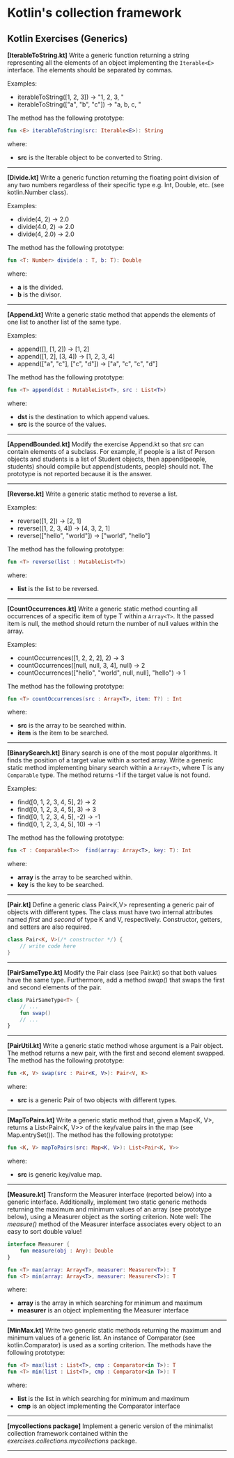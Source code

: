 # Kotlin's collection framework

## Kotlin Exercises (Generics)

**[IterableToString.kt]** Write a generic function returning a string representing all the elements of an object
implementing the `Iterable<E>` interface. The elements should be separated by commas.

Examples:

* iterableToString([1, 2, 3]) → "1, 2, 3, "
* iterableToString(["a", "b", "c"]) → "a, b, c, "

The method has the following prototype:

```kotlin
fun <E> iterableToString(src: Iterable<E>): String
```

where:

* **src** is the Iterable object to be converted to String.

---

**[Divide.kt]** Write a generic function returning the floating point division of any two numbers regardless of
their specific type e.g. Int, Double, etc. (see kotlin.Number class).

Examples:

* divide(4, 2) → 2.0
* divide(4.0, 2) → 2.0
* divide(4, 2.0) → 2.0

The method has the following prototype:

```kotlin
fun <T: Number> divide(a : T, b: T): Double
```

where:

* **a** is the divided.
* **b** is the divisor.

---

**[Append.kt]** Write a generic static method that appends the elements of one list to another list of the same type.

Examples:

* append([], [1, 2]) → [1, 2]
* append([1, 2], [3, 4]) → [1, 2, 3, 4]
* append(["a", "c"], ["c", "d"]) → ["a", "c", "c", "d"]

The method has the following prototype:

```kotlin
fun <T> append(dst : MutableList<T>, src : List<T>)
```

where:

* **dst** is the destination to which append values.
* **src** is the source of the values.

---

**[AppendBounded.kt]** Modify the exercise Append.kt so that *src* can contain elements of a subclass. For
example, if people is a list of Person objects and students is a list of Student objects, then append(people, students)
should compile but append(students, people) should not. The prototype is not reported because it is the answer.

---

**[Reverse.kt]** Write a generic static method to reverse a list.

Examples:

* reverse([1, 2]) → [2, 1]
* reverse([1, 2, 3, 4]) → [4, 3, 2, 1]
* reverse(["hello", "world"]) → ["world", "hello"]

The method has the following prototype:

```kotlin
fun <T> reverse(list : MutableList<T>)
```

where:

* **list** is the list to be reversed.

---

**[CountOccurrences.kt]** Write a generic static method counting all occurrences of a specific item of type T within a `Array<T>`.
It the passed item is null, the method should return the number of null values within the array.

Examples:

* countOccurrences([1, 2, 2, 2], 2) → 3
* countOccurrences([null, null, 3, 4], null) → 2
* countOccurrences(["hello", "world", null, null], "hello") → 1

The method has the following prototype:

```kotlin
fun <T> countOccurrences(src : Array<T>, item: T?) : Int
```

where:

* **src** is the array to be searched within.
* **item** is the item to be searched.

---

**[BinarySearch.kt]**  Binary search is one of the most popular algorithms. It finds the position of a target value within a sorted array. Write a generic static method implementing binary search within a `Array<T>`, where T is any `Comparable` type. The method returns -1 if the target value is not found.

Examples:

* find([0, 1, 2, 3, 4, 5], 2) → 2
* find([0, 1, 2, 3, 4, 5], 3) → 3
* find([0, 1, 2, 3, 4, 5], -2) → -1
* find([0, 1, 2, 3, 4, 5], 10) → -1

The method has the following prototype:

```kotlin
fun <T : Comparable<T>>  find(array: Array<T>, key: T): Int
```

where:

* **array** is the array to be searched within.
* **key** is the key to be searched.

---

**[Pair.kt]** Define a generic class Pair<K,V> representing a generic pair of objects with different types. The class must have two internal attributes named *first* and *second* of type K and V, respectively. Constructor, getters, and setters are also required.

```kotlin
class Pair<K, V>(/* constructor */) {
    // write code here
}
```

---

**[PairSameType.kt]** Modify the Pair class (see Pair.kt) so that both values have the same type. Furthermore, add a method *swap()* that swaps the first and second elements of the pair.


```kotlin
class PairSameType<T> {
    // ...
    fun swap()
    // ...
}
```

---

**[PairUtil.kt]** Write a generic static method whose argument is a Pair object. The method returns a new pair,
with the first and second element swapped. The method has the following prototype:

```kotlin
fun <K, V> swap(src : Pair<K, V>): Pair<V, K>
```

where:

* **src** is a generic Pair of two objects with different types.

---

**[MapToPairs.kt]** Write a generic static method that, given a Map<K, V>, returns a List<Pair<K, V>> of the key/value pairs in the map (see Map.entrySet()). The method has the following prototype:

```kotlin
fun <K, V> mapToPairs(src: Map<K, V>): List<Pair<K, V>>
```

where:

* **src** is generic key/value map.

---

**[Measure.kt]** Transform the Measurer interface (reported below) into a generic interface. Additionally, implement two static generic methods returning the maximum and minimum values of an array (see prototype below), using a Measurer object as the sorting criterion. Note well: The *measure()* method of the Measurer interface associates every object to an easy to sort double value!

```kotlin
interface Measurer {
    fun measure(obj : Any): Double
}
```

```kotlin
fun <T> max(array: Array<T>, measurer: Measurer<T>): T
fun <T> min(array: Array<T>, measurer: Measurer<T>): T
```

where:

* **array** is the array in which searching for minimum and maximum
* **measurer** is an object implementing the Measurer<T> interface

---

**[MinMax.kt]** Write two generic static methods returning the maximum and minimum values of a generic list. An
instance of Comparator (see kotlin.Comparator<T>) is used as a sorting criterion. The methods have the following
prototype:

```kotlin
fun <T> max(list : List<T>, cmp : Comparator<in T>): T
fun <T> min(list : List<T>, cmp : Comparator<in T>): T
```

where:

* **list** is the list in which searching for minimum and maximum
* **cmp** is an object implementing the Comparator interface

---

**[mycollections package]** Implement a generic version of the minimalist collection framework contained within the
*exercises.collections.mycollections* package.

---